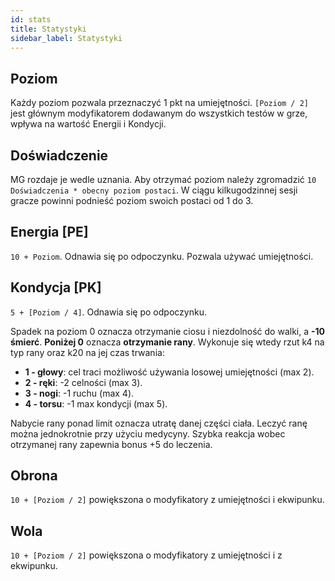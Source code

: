 ```yaml
---
id: stats
title: Statystyki
sidebar_label: Statystyki
---
```


## Poziom

Każdy poziom pozwala przeznaczyć 1 pkt na umiejętności. `[Poziom / 2]` jest głównym modyfikatorem dodawanym do wszystkich testów w grze, wpływa na wartość Energii i Kondycji.

## Doświadczenie
MG rozdaje je wedle uznania. Aby otrzymać poziom należy zgromadzić `10 Doświadczenia * obecny poziom postaci`. W ciągu kilkugodzinnej sesji gracze powinni podnieść poziom swoich postaci od 1 do 3.

## Energia [PE]
`10 + Poziom`. Odnawia się po odpoczynku. Pozwala używać umiejętności.

## Kondycja [PK]
`5 + [Poziom / 4]`. Odnawia się po odpoczynku.

Spadek na poziom 0 oznacza otrzymanie ciosu i niezdolność do walki, a **-10 śmierć**. **Poniżej 0** oznacza **otrzymanie rany**. Wykonuje się wtedy rzut k4 na typ rany oraz k20 na jej czas trwania:
  - **1 -  głowy**: cel traci możliwość używania losowej umiejętności (max 2).
  - **2 - ręki**: -2 celności (max 3).
  - **3 - nogi**: -1 ruchu (max 4).
  - **4 - torsu**: -1 max kondycji (max 5).

Nabycie rany ponad limit oznacza utratę danej części ciała. Leczyć ranę można jednokrotnie przy użyciu medycyny. Szybka reakcja wobec otrzymanej rany zapewnia bonus +5 do leczenia.

## Obrona
`10 + [Poziom / 2]` powiększona o modyfikatory z umiejętności i ekwipunku.

## Wola
`10 + [Poziom / 2]` powiększona o modyfikatory z umiejętności i z ekwipunku.
